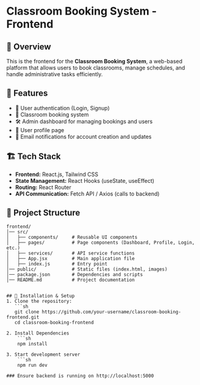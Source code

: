 # Classroom Booking System - Frontend

## 📌 Overview
This is the frontend for the **Classroom Booking System**, a web-based platform that allows users to book classrooms, manage schedules, and handle administrative tasks efficiently.

## 🚀 Features
- 🔑 User authentication (Login, Signup)
- 📅 Classroom booking system
- 🛠️ Admin dashboard for managing bookings and users
- 📝 User profile page
- 📧 Email notifications for account creation and updates

## 🏗️ Tech Stack
- **Frontend:** React.js, Tailwind CSS
- **State Management:** React Hooks (useState, useEffect)
- **Routing:** React Router
- **API Communication:** Fetch API / Axios (calls to backend)

## 📂 Project Structure
```plaintext
frontend/
│── src/
│   ├── components/     # Reusable UI components
│   ├── pages/          # Page components (Dashboard, Profile, Login, etc.)
│   ├── services/       # API service functions
│   ├── App.jsx         # Main application file
│   ├── index.js        # Entry point
│── public/             # Static files (index.html, images)
│── package.json        # Dependencies and scripts
│── README.md           # Project documentation


## 🔧 Installation & Setup
1. Clone the repository:
   ```sh
   git clone https://github.com/your-username/classroom-booking-frontend.git
   cd classroom-booking-frontend

2. Install Dependencies
    ```sh
    npm install

3. Start development server
    ```sh
    npm run dev

### Ensure backend is running on http://localhost:5000 
